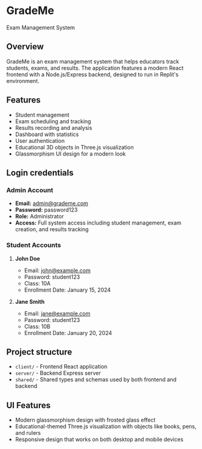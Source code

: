 # GradeMe
Exam Management System

## Overview
GradeMe is an exam management system that helps educators track students, exams, and results. The application features a modern React frontend with a Node.js/Express backend, designed to run in Replit's environment.

## Features
- Student management
- Exam scheduling and tracking
- Results recording and analysis
- Dashboard with statistics
- User authentication
- Educational 3D objects in Three.js visualization
- Glassmorphism UI design for a modern look

## Login credentials

### Admin Account
- **Email:** admin@grademe.com
- **Password:** password123
- **Role:** Administrator
- **Access:** Full system access including student management, exam creation, and results tracking

### Student Accounts
1. **John Doe**
   - Email: john@example.com
   - Password: student123
   - Class: 10A
   - Enrollment Date: January 15, 2024

2. **Jane Smith**
   - Email: jane@example.com
   - Password: student123
   - Class: 10B
   - Enrollment Date: January 20, 2024

## Project structure
- `client/` - Frontend React application
- `server/` - Backend Express server
- `shared/` - Shared types and schemas used by both frontend and backend

## UI Features
- Modern glassmorphism design with frosted glass effect
- Educational-themed Three.js visualization with objects like books, pens, and rulers
- Responsive design that works on both desktop and mobile devices